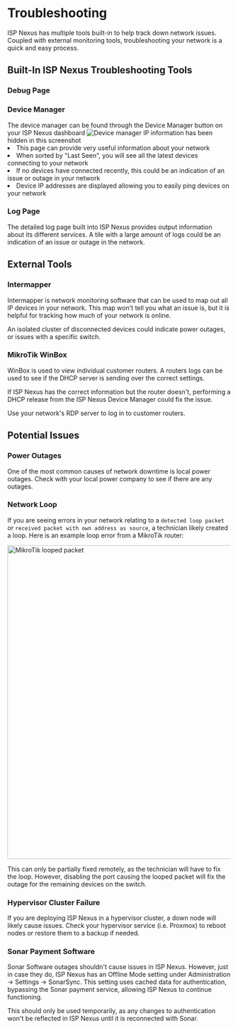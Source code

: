 # Troubleshooting

ISP Nexus has multiple tools built-in to help track down network issues.
Coupled with external monitoring tools, troubleshooting your network is a quick and easy process.

## Built-In ISP Nexus Troubleshooting Tools

### Debug Page

<include from="Configuration.md" element-id="configuration-debug-article"/>

<include from="Configuration.md" element-id="configuration-debug-enable"/>

<include from="Configuration.md" element-id="configuration-debug-restart"/>

<include from="Configuration.md" element-id="configuration-debug-access"/>

### Device Manager

<procedure title="Viewing Devices in your Network">
    <step>The device manager can be found through the <control>Device Manager</control> button on your ISP Nexus dashboard</step>
    <img src="device-manager.png" alt="Device manager" border-effect="line"/>
    <tip>IP information has been hidden in this screenshot</tip>
    <list>
        <li>This page can provide very useful information about your network</li>
        <li>When sorted by "Last Seen", you will see all the latest devices connecting to your network</li>
        <li>If no devices have connected recently, this could be an indication of an issue or outage in your network</li>
        <li>Device IP addresses are displayed allowing you to easily ping devices on your network</li>
    </list>
</procedure>

### Log Page

The detailed log page built into ISP Nexus provides output information about its different services.
A tile with a large amount of logs could be an indication of an issue or outage in the network.

<include from="Operation.md" element-id="operation-logs"/>

## External Tools

### Intermapper

Intermapper is network monitoring software that can be used to map out all IP devices in your network.
This map won't tell you what an issue is, but it is helpful for tracking how much of your network is online.

An isolated cluster of disconnected devices could indicate power outages, or issues with a specific switch.

### MikroTik WinBox

WinBox is used to view individual customer routers. A routers logs can be used to see if the DHCP server
is sending over the correct settings.

If ISP Nexus has the correct information but the router doesn't, performing a DHCP release from the ISP Nexus
Device Manager could fix the issue.

Use your network's RDP server to log in to customer routers.

## Potential Issues

### Power Outages

One of the most common causes of network downtime is local power outages. Check with your
local power company to see if there are any outages.

### Network Loop

<p>
    If you are seeing errors in your network relating to a <code>detected loop packet</code> or
    <code>received packet with own address as source</code>, a technician
    likely created a loop. Here is an example loop error from a MikroTik router:
</p>

<img src="mikrotik-loop-packet.png" alt="MikroTik looped packet" width="706" border-effect="line"/>

This can only be partially fixed remotely, as the technician will have to fix the loop.
However, disabling the port causing the looped packet will fix the outage for the remaining devices on the switch.

### Hypervisor Cluster Failure

If you are deploying ISP Nexus in a hypervisor cluster, a down node will likely cause issues. Check your
hypervisor service (i.e. Proxmox) to reboot nodes or restore them to a backup if needed.

### Sonar Payment Software

Sonar Software outages shouldn't cause issues in ISP Nexus. However, just in case they do, ISP Nexus has an
<emphasis>Offline Mode</emphasis> setting under
<control>Administration → Settings → SonarSync</control>. This setting uses cached data for
authentication, bypassing the Sonar payment service, allowing ISP Nexus to continue functioning.

This should only be used temporarily, as any changes to authentication
won't be reflected in ISP Nexus until it is reconnected with Sonar.